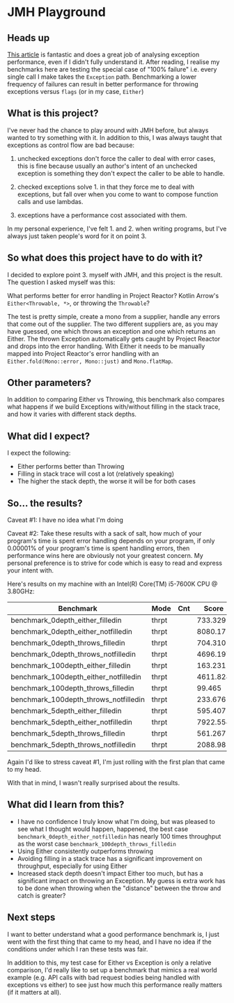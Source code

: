 # JMH Playground

## Heads up

[This article](https://shipilev.net/blog/2014/exceptional-performance/#_conclusion) is fantastic and does a great job of
analysing exception performance, even if I didn't fully understand it. After reading, I realise my benchmarks here are
testing the special case of "100% failure" i.e. every single call I make takes the `Exception` path. Benchmarking a
lower frequency of failures can result in better performance for throwing exceptions versus `flags` (or in my
case, `Either`)

## What is this project?

I've never had the chance to play around with JMH before, but always wanted to try something with it. In addition to
this, I was always taught that exceptions as control flow are bad because:

1. unchecked exceptions don't force the caller to deal with error cases, this is fine because usually an author's intent
   of an unchecked exception is something they don't expect the caller to be able to handle.

2. checked exceptions solve 1. in that they force me to deal with exceptions, but fall over when you come to want to
   compose function calls and use lambdas.

3. exceptions have a performance cost associated with them.

In my personal experience, I've felt 1. and 2. when writing programs, but I've always just taken people's word for it on
point 3.

## So what does this project have to do with it?

I decided to explore point 3. myself with JMH, and this project is the result. The question I asked myself was this:

What performs better for error handling in Project Reactor? Kotlin Arrow's `Either<Throwable, *>`, or throwing
the `Throwable`?

The test is pretty simple, create a mono from a supplier, handle any errors that come out of the supplier. The two
different suppliers are, as you may have guessed, one which throws an exception and one which returns an Either. The
thrown Exception automatically gets caught by Project Reactor and drops into the error handling. With Either it needs to
be manually mapped into Project Reactor's error handling with an `Either.fold(Mono::error, Mono::just)`
and `Mono.flatMap`.

## Other parameters?

In addition to comparing Either vs Throwing, this benchmark also compares what happens if we build Exceptions
with/without filling in the stack trace, and how it varies with different stack depths.

## What did I expect?

I expect the following:

* Either performs better than Throwing
* Filling in stack trace will cost a lot (relatively speaking)
* The higher the stack depth, the worse it will be for both cases

## So... the results?

Caveat #1: I have no idea what I'm doing

Caveat #2: Take these results with a sack of salt, how much of your program's time is spent error handling depends on
your program, if only 0.00001% of your program's time is spent handling errors, then performance wins here are obviously
not your greatest concern. My personal preference is to strive for code which is easy to read and express your intent
with.

Here's results on my machine with an Intel(R) Core(TM) i5-7600K CPU @ 3.80GHz:

| Benchmark                              | Mode  |Cnt   |   Score  | Error  | Units  |
| -------------------------------------- | ----- | ---- | --------- |-------| ------ |
| benchmark_0depth_either_filledin       | thrpt |      |  733.329 |        | ops/ms |
| benchmark_0depth_either_notfilledin    | thrpt |      | 8080.171 |        | ops/ms |
| benchmark_0depth_throws_filledin       | thrpt |      |  704.310 |        | ops/ms |
| benchmark_0depth_throws_notfilledin    | thrpt |      | 4696.197 |        | ops/ms |
| benchmark_100depth_either_filledin     | thrpt |      |  163.231 |        | ops/ms |
| benchmark_100depth_either_notfilledin  | thrpt |      | 4611.828 |        | ops/ms |
| benchmark_100depth_throws_filledin     | thrpt |      |   99.465 |        | ops/ms |
| benchmark_100depth_throws_notfilledin  | thrpt |      |  233.676 |        | ops/ms |
| benchmark_5depth_either_filledin       | thrpt |      |  595.407 |        | ops/ms |
| benchmark_5depth_either_notfilledin    | thrpt |      | 7922.554 |        | ops/ms |
| benchmark_5depth_throws_filledin       | thrpt |      |  561.267 |        | ops/ms |
| benchmark_5depth_throws_notfilledin    | thrpt |      | 2088.981 |        | ops/ms |

Again I'd like to stress caveat #1, I'm just rolling with the first plan that came to my head.

With that in mind, I wasn't really surprised about the results.

## What did I learn from this?

* I have no confidence I truly know what I'm doing, but was pleased to see what I thought would happen, happened, the
  best case
  `benchmark_0depth_either_notfilledin` has nearly 100 times throughput as the worst case
  `benchmark_100depth_throws_filledin`
* Using Either consistently outperforms throwing
* Avoiding filling in a stack trace has a significant improvement on throughput, especially for using Either
* Increased stack depth doesn't impact Either too much, but has a significant impact on throwing an Exception. My guess
  is extra work has to be done when throwing when the "distance" between the throw and catch is greater?

## Next steps

I want to better understand what a good performance benchmark is, I just went with the first thing that came to my head,
and I have no idea if the conditions under which I ran these tests was fair.

In addition to this, my test case for Either vs Exception is only a relative comparison, I'd really like to set up a
benchmark that mimics a real world example (e.g. API calls with bad request bodies being handled with exceptions vs
either)
to see just how much this performance really matters (if it matters at all).
